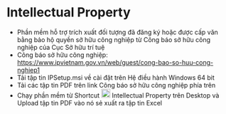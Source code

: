 # Intellectual Property
- Phần mềm hỗ trợ trích xuất đối tượng đã đăng ký hoặc được cấp văn bằng bảo hộ quyền sở hữu công nghiệp từ Công báo sở hữu công nghiệp của Cục Sở hữu trí tuệ
- Công báo sở hữu công nghiệp: https://www.ipvietnam.gov.vn/web/guest/cong-bao-so-huu-cong-nghiep1
- Tải tập tin IPSetup.msi về cài đặt trên Hệ điều hành Windows 64 bit
- Tải các tập tin PDF trên link Công báo sở hữu công nghiệp phía trên
- Chạy phần mềm từ Shortcut <span><img src="tr.ico"  alt="Homepage" width="20"/></span> Intellectual Property trên Desktop và Upload tập tin PDF vào nó sẻ xuất ra tập tin Excel
